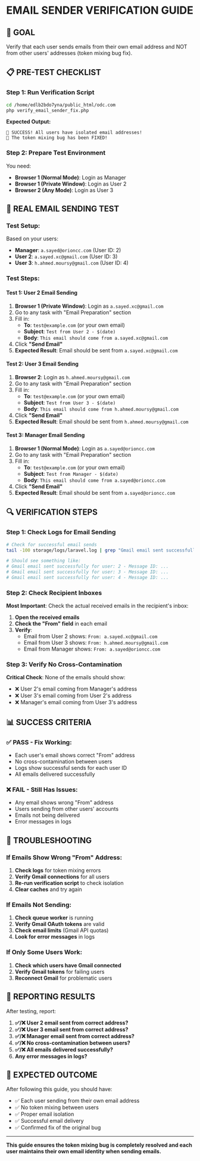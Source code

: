 # EMAIL SENDER VERIFICATION GUIDE

## 🎯 GOAL
Verify that each user sends emails from their own email address and NOT from other users' addresses (token mixing bug fix).

## 📋 PRE-TEST CHECKLIST

### Step 1: Run Verification Script
```bash
cd /home/edlb2bdo7yna/public_html/odc.com
php verify_email_sender_fix.php
```

**Expected Output:**
```
🎉 SUCCESS! All users have isolated email addresses!
🎉 The token mixing bug has been FIXED!
```

### Step 2: Prepare Test Environment
You need:
- **Browser 1 (Normal Mode)**: Login as Manager
- **Browser 1 (Private Window)**: Login as User 2  
- **Browser 2 (Any Mode)**: Login as User 3

## 🧪 REAL EMAIL SENDING TEST

### Test Setup:
Based on your users:
- **Manager**: `a.sayed@orioncc.com` (User ID: 2)
- **User 2**: `a.sayed.xc@gmail.com` (User ID: 3)
- **User 3**: `h.ahmed.moursy@gmail.com` (User ID: 4)

### Test Steps:

#### **Test 1: User 2 Email Sending**
1. **Browser 1 (Private Window)**: Login as `a.sayed.xc@gmail.com`
2. Go to any task with "Email Preparation" section
3. Fill in:
   - **To**: `test@example.com` (or your own email)
   - **Subject**: `Test from User 2 - $(date)`
   - **Body**: `This email should come from a.sayed.xc@gmail.com`
4. Click **"Send Email"**
5. **Expected Result**: Email should be sent from `a.sayed.xc@gmail.com`

#### **Test 2: User 3 Email Sending**
1. **Browser 2**: Login as `h.ahmed.moursy@gmail.com`
2. Go to any task with "Email Preparation" section
3. Fill in:
   - **To**: `test@example.com` (or your own email)
   - **Subject**: `Test from User 3 - $(date)`
   - **Body**: `This email should come from h.ahmed.moursy@gmail.com`
4. Click **"Send Email"**
5. **Expected Result**: Email should be sent from `h.ahmed.moursy@gmail.com`

#### **Test 3: Manager Email Sending**
1. **Browser 1 (Normal Mode)**: Login as `a.sayed@orioncc.com`
2. Go to any task with "Email Preparation" section
3. Fill in:
   - **To**: `test@example.com` (or your own email)
   - **Subject**: `Test from Manager - $(date)`
   - **Body**: `This email should come from a.sayed@orioncc.com`
4. Click **"Send Email"**
5. **Expected Result**: Email should be sent from `a.sayed@orioncc.com`

## 🔍 VERIFICATION STEPS

### Step 1: Check Logs for Email Sending
```bash
# Check for successful email sends
tail -100 storage/logs/laravel.log | grep "Gmail email sent successfully"

# Should see something like:
# Gmail email sent successfully for user: 2 - Message ID: ...
# Gmail email sent successfully for user: 3 - Message ID: ...
# Gmail email sent successfully for user: 4 - Message ID: ...
```

### Step 2: Check Recipient Inboxes
**Most Important**: Check the actual received emails in the recipient's inbox:

1. **Open the received emails**
2. **Check the "From" field** in each email
3. **Verify**:
   - Email from User 2 shows: `From: a.sayed.xc@gmail.com`
   - Email from User 3 shows: `From: h.ahmed.moursy@gmail.com`
   - Email from Manager shows: `From: a.sayed@orioncc.com`

### Step 3: Verify No Cross-Contamination
**Critical Check**: None of the emails should show:
- ❌ User 2's email coming from Manager's address
- ❌ User 3's email coming from User 2's address
- ❌ Manager's email coming from User 3's address

## 📊 SUCCESS CRITERIA

### ✅ PASS - Fix Working:
- Each user's email shows correct "From" address
- No cross-contamination between users
- Logs show successful sends for each user ID
- All emails delivered successfully

### ❌ FAIL - Still Has Issues:
- Any email shows wrong "From" address
- Users sending from other users' accounts
- Emails not being delivered
- Error messages in logs

## 🚨 TROUBLESHOOTING

### If Emails Show Wrong "From" Address:
1. **Check logs** for token mixing errors
2. **Verify Gmail connections** for all users
3. **Re-run verification script** to check isolation
4. **Clear caches** and try again

### If Emails Not Sending:
1. **Check queue worker** is running
2. **Verify Gmail OAuth tokens** are valid
3. **Check email limits** (Gmail API quotas)
4. **Look for error messages** in logs

### If Only Some Users Work:
1. **Check which users have Gmail connected**
2. **Verify Gmail tokens** for failing users
3. **Reconnect Gmail** for problematic users

## 📝 REPORTING RESULTS

After testing, report:

1. **✅/❌ User 2 email sent from correct address?**
2. **✅/❌ User 3 email sent from correct address?**
3. **✅/❌ Manager email sent from correct address?**
4. **✅/❌ No cross-contamination between users?**
5. **✅/❌ All emails delivered successfully?**
6. **Any error messages in logs?**

## 🎯 EXPECTED OUTCOME

After following this guide, you should have:
- ✅ Each user sending from their own email address
- ✅ No token mixing between users
- ✅ Proper email isolation
- ✅ Successful email delivery
- ✅ Confirmed fix of the original bug

---

**This guide ensures the token mixing bug is completely resolved and each user maintains their own email identity when sending emails.**
